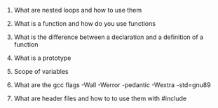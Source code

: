 1. What are nested loops and how to use them

2. What is a function and how do you use functions

3. What is the difference between a declaration and a definition of a function

4. What is a prototype

5. Scope of variables

6. What are the gcc flags -Wall -Werror -pedantic -Wextra -std=gnu89

7. What are header files and how to to use them with #include
